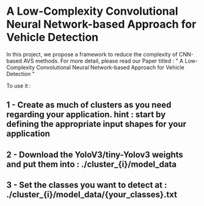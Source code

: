 # A Low-Complexity Convolutional Neural Network-based Approach for Vehicle Detection

In this project, we propose a framework to reduce the complexity of CNN-based AVS methods. 
For more detail, please read our Paper titled : " A Low-Complexity Convolutional Neural Network-based Approach for Vehicle Detection "

To use it : 

<h2> 1 - 
  Create as much of clusters as you need regarding your application.
hint : start by defining the appropriate input shapes for your application
<h2> 2 - 
  Download the YoloV3/tiny-Yolov3 weights and put them into :  ./cluster_{i}/model_data
<h2> 3 - 
  Set the classes you want to detect at : ./cluster_{i}/model_data/{your_classes}.txt
